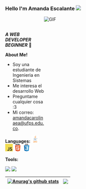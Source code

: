 ### Hello I'm Amanda Escalante <img src="https://media.giphy.com/media/hvRJCLFzcasrR4ia7z/giphy.gif" width="26px">

<img align="right" alt="GIF" src="https://raw.githubusercontent.com/AmandaEscalanteAbreu/AmandaEscalanteAbreu/master/giphy.gif" width="380" height="430"/>

<br />
<br />

***A WEB DEVELOPER BEGINNER*** 🚀

**About Me!**

- Soy una estudiante de Ingenieria en Sistemas
- Me interesa el desarrollo Web
- Preguntame cualquier cosa :3 
- Mi correo: [amandacarolinaea@ufps.edu.co](mailto:amandacarolinaea@ufps.edu.co).

**Languages:**
<code><img height="24" src="https://raw.githubusercontent.com/github/explore/80688e429a7d4ef2fca1e82350fe8e3517d3494d/topics/java/java.png"></code>
<code><img height="24" src="https://raw.githubusercontent.com/github/explore/80688e429a7d4ef2fca1e82350fe8e3517d3494d/topics/javascript/javascript.png"></code>
<code><img height="24" src="https://raw.githubusercontent.com/github/explore/80688e429a7d4ef2fca1e82350fe8e3517d3494d/topics/html/html.png"></code>
<code><img height="24" src="https://raw.githubusercontent.com/github/explore/80688e429a7d4ef2fca1e82350fe8e3517d3494d/topics/css/css.png"></code>

**Tools:** 

<code><img height="24" src="https://img.icons8.com/color/48/000000/visual-studio-code-2019.png"></code>
<code><img height="24" src="https://img.icons8.com/color/48/000000/git.png"></code>

| <a href="https://github.com/anuraghazra/github-readme-stats"><img align="center" src="https://github-readme-stats.vercel.app/api?username=AmandaEscalanteAbreu&show_icons=true&include_all_commits=true&theme=tokyonight&hide_border=true" alt="Anurag's github stats" /></a> | <a href="https://github.com/anuraghazra/github-readme-stats"><img align="center" src="https://github-readme-stats.vercel.app/api/top-langs/?username=AmandaEscalanteAbreu&layout=compact&theme=tokyonight&hide_border=true" /></a> |
| ------------- | ------------- |

